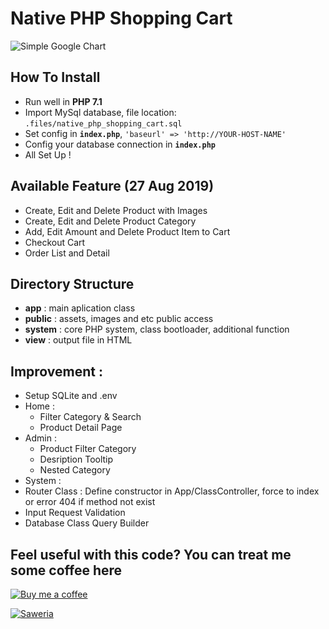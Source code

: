# Native PHP Shopping Cart
![Simple Google Chart](https://raw.githubusercontent.com/arixwap/native-php-shopping-cart/master/public/images/example.png)

## How To Install
- Run well in **PHP 7.1**
- Import MySql database, file location: `.files/native_php_shopping_cart.sql`
- Set config in **`index.php`**, `'baseurl' => 'http://YOUR-HOST-NAME'`
- Config your database connection in **`index.php`**
- All Set Up !

## Available Feature (27 Aug 2019)
- Create, Edit and Delete Product with Images
- Create, Edit and Delete Product Category
- Add, Edit Amount and Delete Product Item to Cart
- Checkout Cart
- Order List and Detail

## Directory Structure
- **app** : main aplication class
- **public** : assets, images and etc public access
- **system** : core PHP system, class bootloader, additional function
- **view** : output file in HTML

## Improvement :
- Setup SQLite and .env
- Home :
  - Filter Category & Search
  - Product Detail Page
- Admin :
  - Product Filter Category
  - Desription Tooltip
  - Nested Category
- System :
 - Router Class : Define constructor in App/ClassController, force to index or error 404 if method not exist
 - Input Request Validation
 - Database Class Query Builder

## Feel useful with this code? You can treat me some coffee here
[![Buy me a coffee](https://cdn.buymeacoffee.com/buttons/default-blue.png)](https://www.buymeacoffee.com/arixwap)

[![Saweria](https://mir-s3-cdn-cf.behance.net/projects/404/13a514105722943.Y3JvcCw4MDgsNjMyLDAsMA.png)](https://saweria.co/arixwap)
